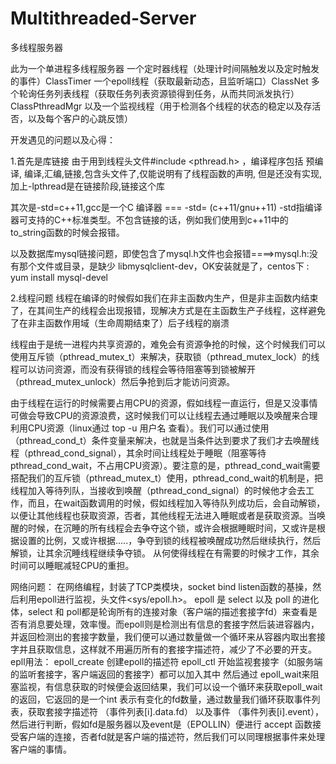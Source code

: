 # Multithreaded-Server
多线程服务器

此为一个单进程多线程服务器
一个定时器线程（处理计时间隔触发以及定时触发的事件）ClassTimer
一个epoll线程（获取最新动态，且监听端口）ClassNet
多个轮询任务列表线程（获取任务列表资源锁得到任务，从而共同派发执行）ClassPthreadMgr
以及一个监视线程（用于检测各个线程的状态的稳定以及存活否，以及每个客户的心跳反馈）



开发遇见的问题以及心得：

1.首先是库链接
由于用到线程头文件#include <pthread.h> ，编译程序包括 预编译, 编译,汇编,链接,包含头文件了,仅能说明有了线程函数的声明, 但是还没有实现, 加上-lpthread是在链接阶段,链接这个库

其次是-std=c++11,gcc是一个C 编译器 === -std= (c++11/gnu++11) -std指编译器可支持的C++标准类型。不包含链接的话，例如我们使用到c++11中的 to_string函数的时候会报错。

以及数据库mysql链接问题，即使包含了mysql.h文件也会报错====>mysql.h:没有那个文件或目录，是缺少 libmysqlclient-dev，OK安装就是了，centos下 : yum install mysql-devel 


2.线程问题
线程在编译的时候假如我们在非主函数内生产，但是非主函数内结束了，在其间生产的线程会出现报错，现解决方式是在主函数生产子线程，这样避免了在非主函数作用域（生命周期结束了）后子线程的崩溃

线程由于是统一进程内共享资源的，难免会有资源争抢的时候，这个时候我们可以使用互斥锁（pthread_mutex_t）来解决，获取锁（pthread_mutex_lock）的线程可以访问资源，而没有获得锁的线程会等待阻塞等到锁被解开（pthread_mutex_unlock）然后争抢到后才能访问资源。

由于线程在运行的时候需要占用CPU的资源，假如线程一直运行，但是又没事情可做会导致CPU的资源浪费，这时候我们可以让线程去通过睡眠以及唤醒来合理利用CPU资源（linux通过 top -u 用户名 查看）。我们可以通过使用（pthread_cond_t）条件变量来解决，也就是当条件达到要求了我们才去唤醒线程（pthread_cond_signal），其余时间让线程处于睡眠（阻塞等待pthread_cond_wait，不占用CPU资源）。要注意的是，pthread_cond_wait需要搭配我们的互斥锁（pthread_mutex_t）使用，pthread_cond_wait的机制是，把线程加入等待列队，当接收到唤醒（pthread_cond_signal）的时候他才会去工作，而且，在wait函数调用的时候，假如线程加入等待队列成功后，会自动解锁，以便让其他线程也获取资源，否者，其他线程无法进入睡眠或者是获取资源。当唤醒的时候，在沉睡的所有线程会去争夺这个锁，或许会根据睡眠时间，又或许是根据设置的比例，又或许根据.....，争夺到锁的线程被唤醒成功然后继续执行，然后解锁，让其余沉睡线程继续争夺锁。 
从何使得线程在有需要的时候才工作，其余时间可以睡眠减轻CPU的重担。


网络问题：
在网络编程，封装了TCP类模块，socket bind listen函数的基操，然后利用epoll进行监视，头文件<sys/epoll.h>。
epoll 是 select 以及 poll 的进化体，select 和 poll都是轮询所有的连接对象（客户端的描述套接字fd）来查看是否有消息要处理，效率慢。而epoll则是检测出有信息的套接字然后装进容器内，并返回检测出的套接字数量，我们便可以通过数量做一个循环来从容器内取出套接字并且获取信息，这样就不用遍历所有的套接字描述符，减少了不必要的开支。
epll用法：
epoll_create 创建epoll的描述符
epoll_ctl 开始监视套接字（如服务端的监听套接字，客户端返回的套接字）都可以加入其中
然后通过 epoll_wait来阻塞监视，有信息获取的时候便会返回结果，我们可以设一个循环来获取epoll_wait的返回，它返回的是一个int 表示有变化的fd数量，通过数量我们循环获取事件列表，获取套接字描述符 （事件列表[i].data.fd） 以及事件 （事件列表[i].event），然后进行判断，假如fd是服务器以及event是（EPOLLIN）便进行 accept 函数接受客户端的连接，否者fd就是客户端的描述符，然后我们可以同理根据事件来处理客户端的事情。
